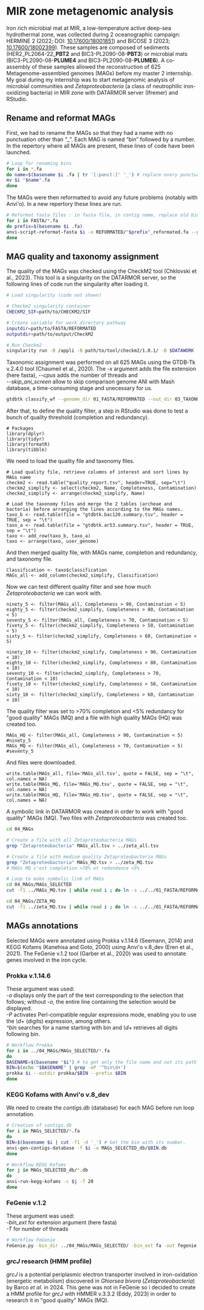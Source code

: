 # MIR zone metagenomic analysis

Iron rich microbial mat at MIR, a low-temperature active deep-sea hydrothermal zone, was collected during 2 oceanographic campaign: HERMINE 2 (2022; DOI: [10.17600/18001851](https://doi.org/10.17600/18001851)) and BICOSE 3 (2023; [10.17600/18002399](https://doi.org/10.17600/18002399)). These samples are composed of sediments (HER2_PL2064-22\_**PBT2** and BIC3-PL2090-08-**PBT3**) or microbial mats (BIC3-PL2090-08-**PLUME4** and BIC3-PL2090-08-**PLUME6**). A co-assembly of these samples allowed the reconstruction of 625 Metagenome-assembled genomes (MAGs) before my master 2 internship. My goal during my internship was to start metagenomic analysis of microbial communities and *Zetaproteobacteria* (a class of neutrophilic iron-oxidizing bacteria) in MIR zone with DATARMOR server (Ifremer) and RStudio.

## Rename and reformat MAGs

First, we had to rename the MAGs so that they had a name with no punctuation other than “\_”. Each MAG is named “bin” followed by a number. In the repertory where all MAGs are present, these lines of code have been launched.

``` bash
# Loop for renaming bins
for i in *.fa
do name=$(basename $i .fa | tr '[:punct:]' '_') # replace every punctuations by _
mv $i "$name".fa
done
```

The MAGs were then reformatted to avoid any future problems (notably with Anvi'o). In a new repertory these lines are run.

``` bash
# Reformat fasta files : in fasta file, in contig name, replace old bin name by the new bin name
for i in FASTA/*.fa
do prefix=$(basename $i .fa)
anvi-script-reformat-fasta $i -o REFORMATED/"$prefix"_reformated.fa --prefix $prefix --simplify-names -r reformated.txt
done
```

## MAG quality and taxonomy assignment

The quality of the MAGs was checked using the CheckM2 tool (Chklovski et al., 2023). This tool is a singularity on the DATARMOR server, so the following lines of code run the singularity after loading it.

``` bash
# Load singularity (code not shown)

# Checkm2 singularity container
CHECKM2_SIF=path/to/CHECKM2/SIF

# Create variable for work directory pathway
inputdir=path/to/FASTA/REFORMATED
outputdir=path/to/output/CheckM2

# Run Checkm2
singularity run -B /appli -B path/to/tool/checkm2/1.0.1/ -B $DATAWORK  ${CHECKM2_SIF} checkm2 predict --thread 30 --input $inputdir -x fa --output-directory $outputdir 
```

Taxonomic assignment was performed on all 625 MAGs using the GTDB-Tk v.2.4.0 tool (Chaumeil et al., 2020). The *-x* argument adds the file extension (here fasta), *--cpus* adds the number of threads and\
*--skip_ani_screen* allow to skip comparison genome ANI with Mash database, a time-consuming stage and unecessary for us.

``` bash
gtdbtk classify_wf --genome_dir 01_FASTA/REFORMATED --out_dir 03_TAXONOMY/GTDB-Tk -x fa --cpus 56 --skip_ani_screen 
```

After that, to define the quality filter, a step in RStudio was done to test a bunch of quality threshold (completion and redundancy).

```{r}
# Packages
library(dplyr)
library(tidyr)
library(formatR)
library(tibble)
```

We need to load the quality file and taxonomy files.

```{r}
# Load quality file, retrieve columns of interest and sort lines by MAGs name
checkm2 <- read.table("quality_report.tsv", header=TRUE, sep="\t")
checkm2_simplify <- select(checkm2, Name, Completeness, Contamination)
checkm2_simplify <- arrange(checkm2_simplify, Name)

# Load the taxonomy files and merge the 2 tables (archeae and bacteria) before arranging the lines according to the MAGs names.
taxo_b <- read.table(file = "gtdbtk.bac120.summary.tsv", header = TRUE, sep = "\t")
taxo_a <- read.table(file = "gtdbtk.ar53.summary.tsv", header = TRUE, sep = "\t")
taxo <- add_row(taxo_b, taxo_a)
taxo <- arrange(taxo, user_genome)
```

And then merged quality file, with MAGs name, completion and redundancy, and taxonomy file.

```{r}
Classification <- taxo$classification
MAGs_all <- add_column(checkm2_simplify, Classification)
```

Now we can test different quality filter and see how much *Zetaproteobacteria* we can work with.

```{r}
ninety_5 <- filter(MAGs_all, Completeness > 90, Contamination < 5) 
eighty_5 <- filter(checkm2_simplify, Completeness > 80, Contamination < 5)
seventy_5 <- filter(MAGs_all, Completeness > 70, Contamination < 5)
fivety_5 <- filter(checkm2_simplify, Completeness > 50, Contamination < 5)
sixty_5 <- filter(checkm2_simplify, Completeness > 60, Contamination < 5)

ninety_10 <- filter(checkm2_simplify, Completeness > 90, Contamination < 10)
eighty_10 <- filter(checkm2_simplify, Completeness > 80, Contamination < 10)
seventy_10 <- filter(checkm2_simplify, Completeness > 70, Contamination < 10)
fivety_10 <- filter(checkm2_simplify, Completeness > 50, Contamination < 10)
sixty_10 <- filter(checkm2_simplify, Completeness > 60, Contamination < 10)
```

The quality filter was set to \>70% completion and \<5% redundancy for "good quality" MAGs (MQ) and a file with high quality MAGs (HQ) was created too.

```{r}
MAGs_HQ <- filter(MAGs_all, Completeness > 90, Contamination < 5) #ninety_5
MAGs_MQ <- filter(MAGs_all, Completeness > 70, Contamination < 5) #seventy_5
```

And files were downloaded.

```{r}
write.table(MAGs_all, file='MAGs_all.tsv', quote = FALSE, sep = "\t", col.names = NA)
write.table(MAGs_MQ, file='MAGs_MQ.tsv', quote = FALSE, sep = "\t", col.names = NA)
write.table(MAGs_HQ, file='MAGs_HQ.tsv', quote = FALSE, sep = "\t", col.names = NA)
```

A symbolic link in DATARMOR was created in order to work with "good quality" MAGs (MQ). Two files with *Zetaproteobacteria* was created too.

``` bash
cd 04_MAGs

# Create a file with all Zetaproteobacteria MAGs
grep "Zetaproteobacteria" MAGs_all.tsv > ../zeta_all.tsv

# Create a file with medium quality Zetaproteobacteria MAGs
grep "Zetaproteobacteria" MAGs_MQ.tsv > ../zeta_MQ.tsv
# MAGs MQ c'est complétion >70% et redondance <5%

# Loop to make symbolic link of MAGs
cd 04_MAGs/MAGs_SELECTED
cut -f1 ../MAGs_MQ.tsv | while read i ; do ln -s ../../01_FASTA/REFORMATED/"$i".fa . ; done

cd 04_MAGs/ZETA_MQ
cut -f1 ../zeta_MQ.tsv | while read i ; do ln -s ../../01_FASTA/REFORMATED/"$i".fa . ; done
```

## MAGs annotations

Selected MAGs were annotated using Prokka v.1.14.6 (Seemann, 2014) and KEGG Kofams (Kanehisa and Goto, 2000) using Anvi'o v.8_dev (Eren et al., 2021). The FeGenie v.1.2 tool (Garber et al., 2020) was used to annotate genes involved in the iron cycle.

### Prokka v.1.14.6

These argument was used:\
*-o* displays only the part of the text corresponding to the selection that follows; without *-o*, the entire line containing the selection would be displayed.\
*-P* activates Perl-compatible regular expressions mode, enabling you to use the *\\d+* (digits) expression, among others.\
*\^bin* searches for a name starting with bin and *\\d+* retrieves all digits following bin.

``` bash
# Workflow Prokka
for i in ../04_MAGs/MAGs_SELECTED/*.fa
do 
BASENAME=$(basename "$i") # to get only the file name and not its path with the extension
BIN=$(echo "$BASENAME" | grep -oP '^bin\d+') 
prokka $i --outdir prokka/$BIN --prefix $BIN
done
```

### KEGG Kofams with Anvi'o v.8_dev

We need to create the *contigs.db* (database) for each MAG before run loop annotation.

``` bash
# Creation of contigs.db
for i in MAGs_SELECTED/*.fa
do 
BIN=$(basename $i | cut -f1 -d '_') # Get the bin with its number.
anvi-gen-contigs-database -f $i -o MAGs_SELECTED_db/$BIN.db
done 

# Workflow KEGG Kofams
for j in MAGs_SELECTED_db/*.db
do
anvi-run-kegg-kofams -c $j -T 20
done 
```

### FeGenie v.1.2

These argument was used:\
*-bin_ext* for extension argument (here fasta)*\
-T* for number of threads

``` bash
# Workflow FeGenie
FeGenie.py -bin_dir ../04_MAGs/MAGs_SELECTED/ -bin_ext fa -out fegenie -T 24
```

### *grcJ* research (HMM profile)

*grcJ* is a potential periplasmic electron transporter involved in iron-oxidation (energetic metabolism) discovered in *Ghiorsea bivora* (*Zetaproteobacteria*) by Barco *et al.* in 2024. This gene was not in FeGenie so i decided to create a HMM profile for *grcJ* with HMMER v.3.3.2 (Eddy, 2023) in order to research it in "good quality" MAGs (MQ).
